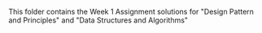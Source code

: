 This folder contains the Week 1 Assignment solutions for "Design Pattern and Principles" and "Data Structures and Algorithms"

